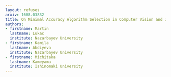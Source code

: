```yaml
---
layout: refuses
arxiv: 1608.03832
title: On Minimal Accuracy Algorithm Selection in Computer Vision and Intelligent Systems
authors:
- firstname: Martin
  lastname: Lukac
  institute: Nazarbayev University
- firstname: Kamila
  lastname: Abdiyeva
  institute: Nazarbayev University
- firstname: Michitaka
  lastname: Kameyama
  institute: Ishinomaki University
---
```

